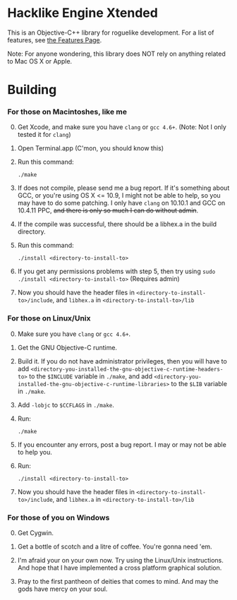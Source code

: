 # Hacklike Engine Xtended

This is an Objective-C++ library for roguelike development. For a list of features, see [the Features Page](doc/Features.md).  

Note: For anyone wondering, this library does NOT rely on anything related to Mac OS X or Apple.

# Building

### For those on Macintoshes, like me

 0. Get Xcode, and make sure you have `clang` or `gcc 4.6+`. (Note: Not I only tested it for `clang`)

 1. Open Terminal.app (C'mon, you should know this)

 2. Run this command:
    ```
    ./make
    ```

 3. If does not compile, please send me a bug report. If it's something about GCC, or you're using OS X <= 10.9, I might not be able to help, so you may have to do some patching. I only have `clang` on 10.10.1 and GCC on 10.4.11 PPC, <strike>and there is only so much I can do without admin</strike>.

 4. If the compile was successful, there should be a libhex.a in the build directory.

 5. Run this command:
    ```
    ./install <directory-to-install-to>
    ```

 6. If you get any permissions problems with step 5, then try using `sudo ./install <directory-to-install-to>` (Requires admin)

 7. Now you should have the header files in `<directory-to-install-to>/include`, and `libhex.a` in `<directory-to-install-to>/lib`

### For those on Linux/Unix

 0. Make sure you have `clang` or `gcc 4.6+`.

 1. Get the GNU Objective-C runtime.

 2. Build it. If you do not have administrator privileges, then you will have to add `<directory-you-installed-the-gnu-objective-c-runtime-headers-to>` to the `$INCLUDE` variable in `./make`, and add `<directory-you-installed-the-gnu-objective-c-runtime-libraries>` to the `$LIB` variable in `./make`.

 3. Add `-lobjc` to `$CCFLAGS` in `./make`.

 4. Run:
    ```
    ./make
    ```

 5. If you encounter any errors, post a bug report. I may or may not be able to help you.

 6. Run:
    ```
    ./install <directory-to-install-to>
    ```

 7. Now you should have the header files in `<directory-to-install-to>/include`, and `libhex.a` in `<directory-to-install-to>/lib`

### For those of you on Windows

 0. Get Cygwin.

 1. Get a bottle of scotch and a litre of coffee. You're gonna need 'em.

 2. I'm afraid your on your own now. Try using the Linux/Unix instructions. And hope that I have implemented a cross platform graphical solution.

 3. Pray to the first pantheon of deities that comes to mind. And may the gods have mercy on your soul.
